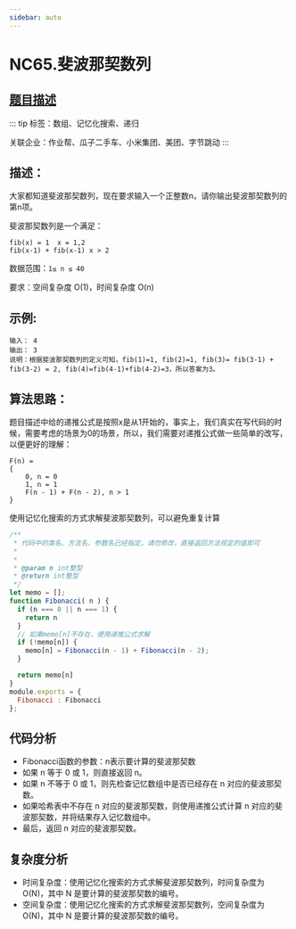 ```yaml
---
sidebar: auto
---
```


# NC65.斐波那契数列

## [题目描述](https://www.nowcoder.com/practice/c6c7742f5ba7442aada113136ddea0c3?tpId=117&tqId=37760&rp=1&ru=/exam/oj&qru=/exam/oj&sourceUrl=%2Fexam%2Foj&difficulty=undefined&judgeStatus=undefined&tags=&title=%E6%96%90%E6%B3%A2%E9%82%A3%E5%A5%91)

::: tip
标签：数组、记忆化搜索、递归

关联企业：作业帮、瓜子二手车、小米集团、美团、字节跳动
:::

## 描述：
大家都知道斐波那契数列，现在要求输入一个正整数n，请你输出斐波那契数列的第n项。

斐波那契数列是一个满足：

```
fib(x) = 1  x = 1,2
fib(x-1) + fib(x-1) x > 2
```

数据范围：`1≤ n ≤ 40`

要求：空间复杂度  O(1)，时间复杂度 O(n)

## 示例:
```
输入： 4
输出： 3
说明：根据斐波那契数列的定义可知，fib(1)=1, fib(2)=1, fib(3)= fib(3-1) + fib(3-2) = 2, fib(4)=fib(4-1)+fib(4-2)=3，所以答案为3。
```


## 算法思路：
题目描述中给的递推公式是按照x是从1开始的，事实上，我们真实在写代码的时候，需要考虑的场景为0的场景，所以，我们需要对递推公式做一些简单的改写，以便更好的理解：

```
F(n) = 
{
    0, n = 0
    1, n = 1
    F(n - 1) + F(n - 2), n > 1
}
```

使用记忆化搜索的方式求解斐波那契数列，可以避免重复计算

```js
/**
 * 代码中的类名、方法名、参数名已经指定，请勿修改，直接返回方法规定的值即可
 *
 * 
 * @param n int整型 
 * @return int整型
 */
let memo = [];
function Fibonacci( n ) {
  if (n === 0 || n === 1) {
    return n
  }
  // 如果memo[n]不存在，使用递推公式求解
  if (!memo[n]) {
    memo[n] = Fibonacci(n - 1) + Fibonacci(n - 2);
  } 

  return memo[n]
}
module.exports = {
  Fibonacci : Fibonacci
};
```

## 代码分析
- Fibonacci函数的参数：n表示要计算的斐波那契数
- 如果 n 等于 0 或 1，则直接返回 n。
- 如果 n 不等于 0 或 1，则先检查记忆数组中是否已经存在 n 对应的斐波那契数。
- 如果哈希表中不存在 n 对应的斐波那契数，则使用递推公式计算 n 对应的斐波那契数，并将结果存入记忆数组中。
- 最后，返回 n 对应的斐波那契数。

## 复杂度分析
- 时间复杂度：使用记忆化搜索的方式求解斐波那契数列，时间复杂度为 O(N)，其中 N 是要计算的斐波那契数的编号。
- 空间复杂度：使用记忆化搜索的方式求解斐波那契数列，空间复杂度为 O(N)，其中 N 是要计算的斐波那契数的编号。